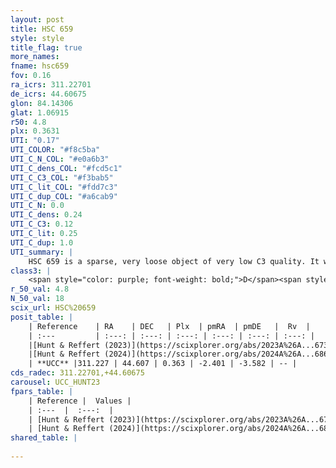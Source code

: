 ```yaml
---
layout: post
title: HSC 659
style: style
title_flag: true
more_names: 
fname: hsc659
fov: 0.16
ra_icrs: 311.22701
de_icrs: 44.60675
glon: 84.14306
glat: 1.06915
r50: 4.8
plx: 0.3631
UTI: "0.17"
UTI_COLOR: "#f8c5ba"
UTI_C_N_COL: "#e0a6b3"
UTI_C_dens_COL: "#fcd5c1"
UTI_C_C3_COL: "#f3bab5"
UTI_C_lit_COL: "#fdd7c3"
UTI_C_dup_COL: "#a6cab9"
UTI_C_N: 0.0
UTI_C_dens: 0.24
UTI_C_C3: 0.12
UTI_C_lit: 0.25
UTI_C_dup: 1.0
UTI_summary: |
    HSC 659 is a sparse, very loose object of very low C3 quality. It was recently reported in the literature.<br><br><span style="color: #99180f; font-weight: bold;">Warning: </span>contains less than 25 stars with <i>P>0.5</i> estimated.
class3: |
    <span style="color: purple; font-weight: bold;">D</span><span style="color: red; font-weight: bold;">C</span>
r_50_val: 4.8
N_50_val: 18
scix_url: HSC%20659
posit_table: |
    | Reference    | RA    | DEC   | Plx  | pmRA  | pmDE   |  Rv  |
    | :---         | :---: | :---: | :---: | :---: | :---: | :---: |
    |[Hunt & Reffert (2023)](https://scixplorer.org/abs/2023A%26A...673A.114H) | 311.235 | 44.621 | 0.381 | -2.401 | -3.564 | -- |
    |[Hunt & Reffert (2024)](https://scixplorer.org/abs/2024A%26A...686A..42H) | 311.235 | 44.621 | 0.381 | -2.401 | -3.564 | -- |
    | **UCC** |311.227 | 44.607 | 0.363 | -2.401 | -3.582 | -- | 
cds_radec: 311.22701,+44.60675
carousel: UCC_HUNT23
fpars_table: |
    | Reference |  Values |
    | :---  |  :---:  |
    | [Hunt & Reffert (2023)](https://scixplorer.org/abs/2023A%26A...673A.114H) | `AV50=3.598, diffAV50=2.073, MOD50=12.005, logAge50=7.983` |
    | [Hunt & Reffert (2024)](https://scixplorer.org/abs/2024A%26A...686A..42H) | `MassJ=114.294` |
shared_table: |
    
---
```


